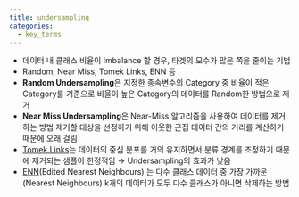 ```yaml
---
title: undersampling
categories:
  - key_terms
---
```


- 데이터 내 클래스 비율이 Imbalance 할 경우, 타겟의 모수가 많은 쪽을 줄이는 기법 
- Random, Near Miss, Tomek Links, ENN 등 
- **Random Undersampling**은 지정한 종속변수의 Category 중 비율이 적은 Category를 기준으로 비율이 높은 Category의 데이터를 Random한 방법으로 제거 
- **Near Miss Undersampling**은 Near-Miss 알고리즘을 사용하여 데이터를 제거하는 방법 제거할 대상을 선정하기 위해 이웃한 근접 데이터 간의 거리를 계산하기 때문에 오래 걸림 
- [Tomek Links](https://code7ssage.github.io/key_terms/Tomek-Links/)는 데이터의 중심 분포를 거의 유지하면서 분류 경계를 조정하기 때문에 제거되는 샘플이 한정적임 → Undersampling의 효과가 낮음 
- [ENN](https://code7ssage.github.io/key_terms/ENN/)(Edited Nearest Neighbours) 는 다수 클래스 데이터 중 가장 가까운 (Nearest Neighbours)  k개의 데이터가 모두 다수 클래스가 아니면 삭제하는 방법                                                         